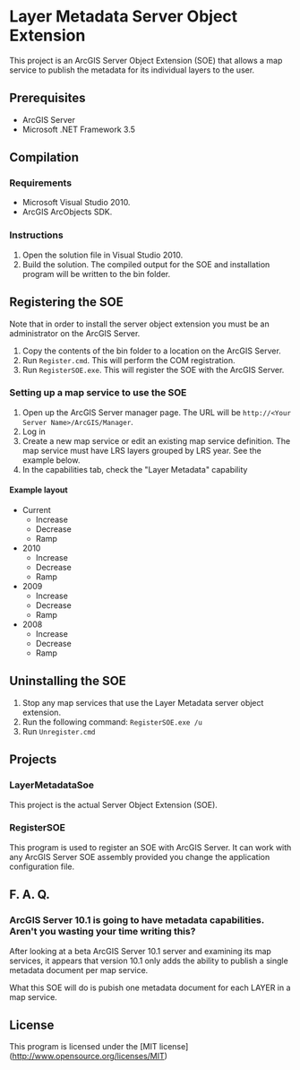 # Layer Metadata Server Object Extension #

This project is an ArcGIS Server Object Extension (SOE) that allows a map service to publish the metadata for its individual layers to the user.

## Prerequisites ##

* ArcGIS Server
* Microsoft .NET Framework 3.5

## Compilation ##

### Requirements ###

* Microsoft Visual Studio 2010.
* ArcGIS ArcObjects SDK.

### Instructions ###

1. Open the solution file in Visual Studio 2010.
2. Build the solution.  The compiled output for the SOE and installation program will be written to the bin folder.

## Registering the SOE ##

Note that in order to install the server object extension you must be an administrator on the ArcGIS Server.

1.	Copy the contents of the bin folder to a location on the ArcGIS Server.
2.	Run `Register.cmd`. This will perform the COM registration.
3.	Run `RegisterSOE.exe`. This will register the SOE with the ArcGIS Server.

### Setting up a map service to use the SOE ###

1.	Open up the ArcGIS Server manager page. The URL will be `http://<Your Server Name>/ArcGIS/Manager`.
2.	Log in
3.	Create a new map service or edit an existing map service definition. The map service must have LRS layers grouped by LRS year. See the example below.
4.	In the capabilities tab, check the "Layer Metadata" capability

#### Example layout ####
* Current
	* Increase
	* Decrease
	* Ramp
*	2010
	* Increase
	* Decrease
	* Ramp
*	2009
	* Increase
	* Decrease
	* Ramp
*	2008
	* Increase
	* Decrease
	* Ramp

## Uninstalling the SOE ##

1.	Stop any map services that use the Layer Metadata server object extension.
2.	Run the following command: `RegisterSOE.exe /u`
3.	Run `Unregister.cmd`




## Projects ##

### LayerMetadataSoe ###

This project is the actual Server Object Extension (SOE).

### RegisterSOE ###

This program is used to register an SOE with ArcGIS Server.  It can work with any ArcGIS Server SOE assembly provided you change the application configuration file.

## F. A. Q. ##

### ArcGIS Server 10.1 is going to have metadata capabilities.  Aren't you wasting your time writing this? ###

After looking at a beta ArcGIS Server 10.1 server and examining its map services, it appears that version 10.1 only adds the ability to publish a single metadata document per map service.

What this SOE will do is pubish one metadata document for each LAYER in a map service.

## License ##
This program is licensed under the [MIT license] (http://www.opensource.org/licenses/MIT)